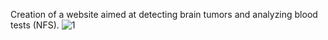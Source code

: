 Creation of a website aimed at detecting brain tumors and analyzing blood tests (NFS).
![1](https://github.com/user-attachments/assets/78e02190-58eb-4bd1-be85-5ddf7da7b3bf)
